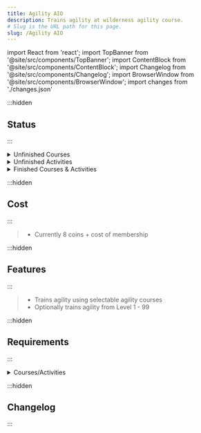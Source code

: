 ```yaml
---
title: Agility AIO
description: Trains agility at wilderness agility course.
# Slug is the URL path for this page.
slug: /Agility AIO
---
```


import React from 'react';
import TopBanner from '@site/src/components/TopBanner';
import ContentBlock from '@site/src/components/ContentBlock';
import Changelog from '@site/src/components/Changelog';
import BrowserWindow from '@site/src/components/BrowserWindow';
import changes from './changes.json'

<TopBanner title="Agility AIO" version="v1.0-r2" author="KBD" skill="Agility">
</TopBanner>

:::hidden

## Status

:::

<ContentBlock title="Status">

<details>
<summary> Unfinished Courses</summary>
- Agility Arena - Entry-level obstacles
- Agility Arena - High-level obstacles
- Agility Arena - Medium-level obstacles
- Agility Pyramid
- Ape Atoll Agility Course
- Dorgesh-Kaan Agility Course
- Hefin Serenity Posts
- Penguin Agility Course
- Statues in the Bandos Throne Room
- Werewolf Agility Course
- Wilderness Agility Course


</details>

<details>
<summary> Unfinished Activities</summary>
- Barbarian Fishing
- Blast Furnace
- Gnome Ball
- Livid Farm
- Penguin suit
- Serenity posts
- Toy mouse
- Werewolf Skullball


</details>

<details>
<summary> Finished Courses & Activities</summary>
- Advanced Barbarian Outpost Course
- Advanced Gnome Stronghold Course
- Anachronia: Advanced island travel
- Anachronia: Beginner island travel
- Anachronia: Island-wide agility Course
- Anachronia: Novice island travel
- Barbarian Outpost Agility Course
- Burthorpe Agility Course
- Gnome Agility Course
- Hefin Agility Course
- Het's Oasis Agility Course

</details>

</ContentBlock>

:::hidden

## Cost

:::

<ContentBlock title="Cost">

> - Currently 8 coins + cost of membership

</ContentBlock>

:::hidden

## Features

:::

<ContentBlock title="Features">

> - Trains agility using selectable agility courses
> - Optionally trains agility from Level 1 - 99


</ContentBlock>

:::hidden

## Requirements

:::
<ContentBlock title="Requirements">

<details>
<summary>Courses/Activities</summary>

>  level 1: Gnome Agility Course 
>
>  level 1: Agility Arena - Entry-level obstacles
>
> level 1: Burthorpe Agility Course
>
> level 2: Gnomeball
>
> level 20: Agility Arena - Medium-level obstacles
>
> level 25: Werewolf Skullball
> - Quest requirement: Creatures of Fenkenstrain
>
> level 30: Agility Pyramid
>
> level 30: Penguin Agility Course
> - Quest requirement: Cold War
>
> level 30: Anachronia: Beginner island travel
>
> level 35: Barbarian Outpost Agility Course
>
> level 40: Agility Arena - High-level obstacles
>
> level 48: Ape Atoll Agility Course
> - Quest requirement: Monkey Madness
>
> level 50: Anachronia: Novice island travel
>
> level 52: Wilderness Agility Course
>
> - level 60: Werewolf Agility Course
> - Quest requirement: Creatures of Fenkenstrain
>
> level 60: Statues in the Bandos Throne Room
> - Quest requirement: Chosen Commander
>
> level 65: Het's Oasis Agility Course
>
> level 70: Anachronia: Advanced island travel
>
> level 75: Hefin Serenity Posts
> - Quest requirement: Plague's End
>
> level 75: Hefin Agility Course
> - Quest requirement: Plague's End
>
> level 77: Dorgesh-Kaan Agility Course
>
> level 80: Advanced Gnome Stronghold Course
>
> level 85: Anachronia: Island-wide agility Course
>
> level 90: Advanced Barbarian Outpost Course

</details>

</ContentBlock>

:::hidden



## Changelog

:::

<Changelog changes={changes}>

</Changelog>
